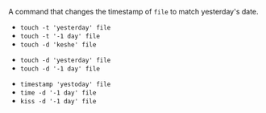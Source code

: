 A command that changes the timestamp of ``file`` to match yesterday's date.

* ``touch -t 'yesterday' file``
* ``touch -t '-1 day' file``
* ``touch -d 'keshe' file``
+ ``touch -d 'yesterday' file``
+ ``touch -d '-1 day' file``
* ``timestamp 'yestoday' file``
* ``time -d '-1 day' file``
* ``kiss -d '-1 day' file``
